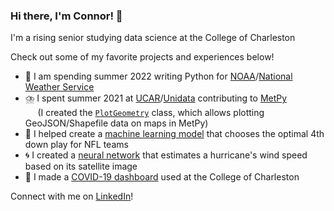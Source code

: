 ### Hi there, I'm Connor! 👋

I'm a rising senior studying data science at the College of Charleston

Check out some of my favorite projects and experiences below!

- 🌊 I am spending summer 2022 writing Python for <a href='https://www.noaa.gov/' target='_blank'>NOAA</a>/<a href='https://www.weather.gov/' target='_blank'>National Weather Service</a>
- ⛈️ I spent summer 2021 at <a href='https://www.ucar.edu/' target='_blank'>UCAR</a>/[Unidata](https://github.com/Unidata) contributing to [MetPy](https://github.com/Unidata/MetPy)<br/>&nbsp;&nbsp;&nbsp;&nbsp;&nbsp;(I created the [`PlotGeometry`](https://gist.github.com/23ccozad/8c5ee73731c466be2ed00817aabd792d) class, which allows plotting GeoJSON/Shapefile data on maps in MetPy)
- 🏈 I helped create a [machine learning model](https://github.com/23ccozad/nfl-4th-down-ml-model) that chooses the optimal 4th down play for NFL teams
- 🌀 I created a [neural network](https://github.com/23ccozad/hurricane-wind-speed-cnn) that estimates a hurricane's wind speed based on its satellite image
- 🦠 I made a [COVID-19 dashboard](https://github.com/23ccozad/covid19-edutrack-cofc) used at the College of Charleston

Connect with me on <a href='https://www.linkedin.com/in/connor-cozad/' target='_blank'>LinkedIn</a>!
